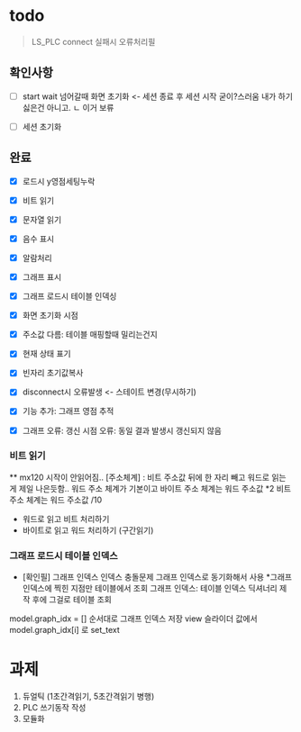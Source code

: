 # todo

> LS_PLC connect 실패시 오류처리필

## 확인사항

- [ ] start wait 넘어갈때 화면 초기화 <- 세션 종료 후 세션 시작
굳이?스러움 내가 하기 싫은건 아니고.
 ㄴ 이거 보류
- [ ] 세션 초기화
 

## 완료

- [x] 로드시 y영점세팅누락
- [x] 비트 읽기  
- [x] 문자열 읽기  
- [x] 음수 표시  
- [x] 알람처리  
- [x] 그래프 표시  
- [x] 그래프 로드시 테이블 인덱싱  
- [x] 화면 초기화 시점  
- [X] 주소값 다름: 테이블 매핑할때 밀리는건지
- [x] 현재 상태 표기  
- [x] 빈자리 초기값복사 
- [x] disconnect시 오류발생 <- 스테이트 변경(무시하기)
- [x] 기능 추가: 그래프 영점 추적
- [x] 그래프 오류: 갱신 시점 오류: 동일 결과 발생시 갱신되지 않음


### 비트 읽기

** mx120 시작이 안읽어짐.. 
[주소체계]
: 비트 주소값 뒤에 한 자리 빼고 워드로 읽는게 제일 나은듯함..
워드 주소 체계가 기본이고
바이트 주소 체계는 워드 주소값 *2
비트 주소 체계는 워드 주소값 /10

- 워드로 읽고 비트 처리하기
- 바이트로 읽고 워드 처리하기 (구간읽기)



### 그래프 로드시 테이블 인덱스
- [확인필] 그래프 인덱스
인덱스 충돌문제
그래프 인덱스로 동기화해서 사용
*그래프 인덱스에 찍힌 지점만 테이블에서 조회
그래프 인덱스: 테이블 인덱스 딕셔너리 제작 후에 그걸로 테이블 조회

model.graph_idx = [] 순서대로 그래프 인덱스 저장 
view 슬라이더 값에서 model.graph_idx[i] 로 set_text 

# 과제 

1. 듀얼틱 (1초간격읽기, 5초간격읽기 병행)
3. PLC 쓰기동작 작성
4. 모듈화